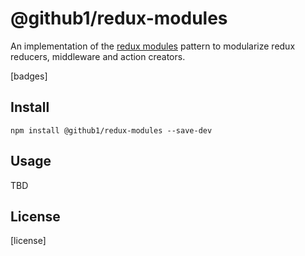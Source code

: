 # @github1/redux-modules

An implementation of the [redux modules](https://github.com/erikras/ducks-modular-redux) pattern to modularize redux reducers, middleware and action creators.

[badges]

## Install
```shell
npm install @github1/redux-modules --save-dev
```

## Usage
TBD

## License
[license]